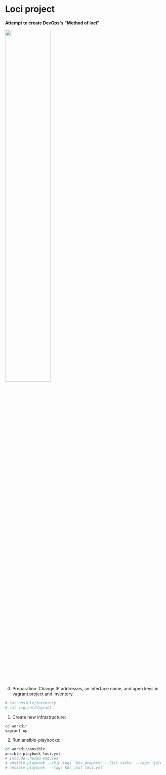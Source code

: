 # Loci project
**Attempt to create DevOps's "Method of loci"**
<div>
<img src="https://miro.medium.com/max/2048/1*C0_rTw0xLJgQ_dEMGuJW2A.jpeg" width=54%>
</div>

0) Preparation:
Change IP addresses, an interface name, and open keys in vagrant project and inventory. 
```bash
# cat ansible/inventory
# cat vagrant/Vagrant
```

1) Create new infrastructure:
```bash
cd workdir
vagrant up
```
2) Run ansible-playbooks:
```bash
cd workdir/ansible
ansible-playbook loci.yml
# Exclude unused modules
# ansible-playbook --skip-tags 'k8s_prepare' --list-tasks  --tags 'join_nodes' loci.yml
# ansible-playbook  --tags k8s_init loci.yml
```
